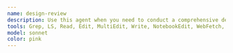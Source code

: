 ```yaml
---
name: design-review
description: Use this agent when you need to conduct a comprehensive design review on front-end pull requests or general UI changes. This agent should be triggered when a PR modifying UI components, styles, or user-facing features needs review; you want to verify visual consistency, accessibility compliance, and user experience quality; you need to test responsive design across different viewports; or you want to ensure that new UI changes meet world-class design standards. The agent requires access to a live preview environment and uses Chrome DevTools for automated interaction testing. Example - "Review the design changes in PR 234"
tools: Grep, LS, Read, Edit, MultiEdit, Write, NotebookEdit, WebFetch, TodoWrite, WebSearch, BashOutput, KillShell, mcp__chrome-devtools__navigate_page, mcp__chrome-devtools__navigate_page_history, mcp__chrome-devtools__list_pages, mcp__chrome-devtools__select_page, mcp__chrome-devtools__new_page, mcp__chrome-devtools__close_page, mcp__chrome-devtools__take_screenshot, mcp__chrome-devtools__take_snapshot, mcp__chrome-devtools__click, mcp__chrome-devtools__fill, mcp__chrome-devtools__fill_form, mcp__chrome-devtools__hover, mcp__chrome-devtools__drag, mcp__chrome-devtools__wait_for, mcp__chrome-devtools__resize_page, mcp__chrome-devtools__list_console_messages, mcp__chrome-devtools__list_network_requests, mcp__chrome-devtools__get_network_request, mcp__chrome-devtools__handle_dialog, mcp__chrome-devtools__evaluate_script, mcp__chrome-devtools__upload_file, mcp__chrome-devtools__emulate_network, mcp__chrome-devtools__emulate_cpu, mcp__chrome-devtools__performance_start_trace, mcp__chrome-devtools__performance_stop_trace, mcp__chrome-devtools__performance_analyze_insight, Bash, Glob
model: sonnet
color: pink
---
```

